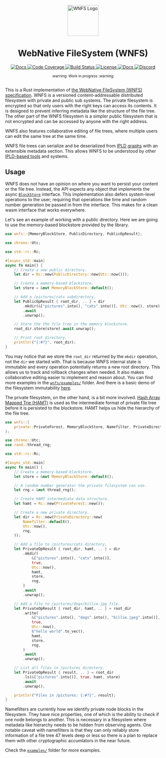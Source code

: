 <div align="center">
  <a href="https://github.com/wnfs-wg" target="_blank">
    <img src="https://raw.githubusercontent.com/wnfs-wg/rs-wnfs/main/assets/logo.png" alt="WNFS Logo" width="100" height="100"></img>
  </a>

  <h1 align="center">WebNative FileSystem (WNFS)</h1>

  <p>
    <a href="https://crates.io/crates/wnfs">
      <img src="https://img.shields.io/crates/v/wnfs?label=crates" alt="Docs">
    </a>
    <a href="https://codecov.io/gh/wnfs-wg/rs-wnfs">
      <img src="https://codecov.io/gh/wnfs-wg/rs-wnfs/branch/main/graph/badge.svg?token=95YHXFMFF4" alt="Code Coverage"/>
    </a>
    <a href="https://github.com/wnfs-wg/rs-wnfs/actions?query=">
      <img src="https://github.com/wnfs-wg/rs-wnfs/actions/workflows/checks.yaml/badge.svg" alt="Build Status">
    </a>
    <a href="https://github.com/wnfs-wg/rs-wnfs/blob/main/LICENSE">
      <img src="https://img.shields.io/badge/License-Apache%202.0-blue.svg" alt="License">
    </a>
    <a href="https://docs.rs/wnfs">
      <img src="https://img.shields.io/static/v1?label=Docs&message=docs.rs&color=blue" alt="Docs">
    </a>
    <a href="https://discord.gg/zAQBDEq">
      <img src="https://img.shields.io/static/v1?label=Discord&message=join%20us!&color=mediumslateblue" alt="Discord">
    </a>
  </p>
</div>

<div align="center"><sub>:warning: Work in progress :warning:</sub></div>

##

This is a Rust implementation of [the WebNative FileSystem (WNFS) specification][wnfs-spec]. WNFS is a versioned content-addressable distributed filesystem with private and public sub systems. The private filesystem is encrypted so that only users with the right keys can access its contents. It is designed to prevent inferring metadata like the structure of the file tree. The other part of the WNFS filesystem is a simpler public filesystem that is not encrypted and can be accessed by anyone with the right address.

WNFS also features collaborative editing of file trees, where multiple users can edit the same tree at the same time.

WNFS file trees can serialize and be deserialized from [IPLD graphs][ipld-spec] with an extensible metadata section. This allows WNFS to be understood by other [IPLD-based tools][npm-ipld-tools] and systems.

## Usage

WNFS does not have an opinion on where you want to persist your content or the file tree. Instead, the API expects any object that implements the async [`BlockStore`][blockstore-trait] interface. This implementation also defers system-level operations to the user; requiring that operations like time and random number generation be passed in from the interface. This makes for a clean wasm interface that works everywhere.

Let's see an example of working with a public directory. Here we are going to use the memory-based blockstore provided by the library.

```rust
use wnfs::{MemoryBlockStore, PublicDirectory, PublicOpResult};

use chrono::Utc;

use std::rc::Rc;

#[async_std::main]
async fn main() {
    // Create a new public directory.
    let dir = Rc::new(PublicDirectory::new(Utc::now()));

    // Create a memory-based blockstore.
    let store = &mut MemoryBlockStore::default();

    // Add a /pictures/cats subdirectory.
    let PublicOpResult { root_dir, .. } = dir
        .mkdir(&["pictures".into(), "cats".into()], Utc::now(), store)
        .await
        .unwrap();

    // Store the the file tree in the memory blockstore.
    root_dir.store(store).await.unwrap();

    // Print root directory.
    println!("{:#?}", root_dir);
}
```

You may notice that we store the `root_dir` returned by the `mkdir` operation, not the `dir` we started with. That is because WNFS internal state is immutable and every operation potentially returns a new root directory. This allows us to track and rollback changes when needed. It also makes collaborative editing easier to implement and reason about. You can find more examples in the [`wnfs/examples/`][wnfs-examples] folder. And there is a basic demo of the filesystem immutability [here][wnfs-graph-demo].

The private filesystem, on the other hand, is a bit more involved. [Hash Array Mapped Trie (HAMT)][hamt-wiki] is used as the intermediate format of private file tree before it is persisted to the blockstore. HAMT helps us hide the hierarchy of the file tree.

```rust
use wnfs::{
    private::PrivateForest, MemoryBlockStore, Namefilter, PrivateDirectory, PrivateOpResult,
};

use chrono::Utc;
use rand::thread_rng;

use std::rc::Rc;

#[async_std::main]
async fn main() {
    // Create a memory-based blockstore.
    let store = &mut MemoryBlockStore::default();

    // A random number generator the private filesystem can use.
    let rng = &mut thread_rng();

    // Create HAMT intermediate data structure.
    let hamt = Rc::new(PrivateForest::new());

    // Create a new private directory.
    let dir = Rc::new(PrivateDirectory::new(
        Namefilter::default(),
        Utc::now(),
        rng,
    ));

    // Add a file to /pictures/cats directory.
    let PrivateOpResult { root_dir, hamt, .. } = dir
        .mkdir(
            &["pictures".into(), "cats".into()],
            true,
            Utc::now(),
            hamt,
            store,
            rng,
        )
        .await
        .unwrap();

    // Add a file to /pictures/dogs/billie.jpg file.
    let PrivateOpResult { root_dir, hamt, .. } = root_dir
        .write(
            &["pictures".into(), "dogs".into(), "billie.jpeg".into()],
            true,
            Utc::now(),
            b"hello world".to_vec(),
            hamt,
            store,
            rng,
        )
        .await
        .unwrap();

    // List all files in /pictures directory.
    let PrivateOpResult { result, .. } = root_dir
        .ls(&["pictures".into()], true, hamt, store)
        .await
        .unwrap();

    println!("Files in /pictures: {:#?}", result);
}
```

Namefilters are currently how we identify private node blocks in the filesystem. They have nice properties, one of which is the ability to check if one node belongs to another. This is necessary in a filesystem where metadata like hierarchy needs to be hidden from observing agents. One notable caveat with namefilters is that they can only reliably store information of a file tree 47 levels deep or less so there is a plan to replace them with other cryptographic accumlators in the near future.

Check the [`examples/`][wnfs-examples] folder for more examples.

[blockstore-trait]: wnfs/common/blockstore.rs#L30-L86
[hamt-wiki]: https://en.wikipedia.org/wiki/Hash_array_mapped_trie
[ipld-spec]: https://ipld.io/
[npm-ipld-tools]: https://www.npmjs.com/search?q=ipld
[wnfs-examples]: examples/
[wnfs-graph-demo]: https://calm-thin-barista.fission.app
[wnfs-spec]: https://github.com/wnfs-wg/spec
[wnfs-wasm-readme]: wnfs-wasm/README.md
